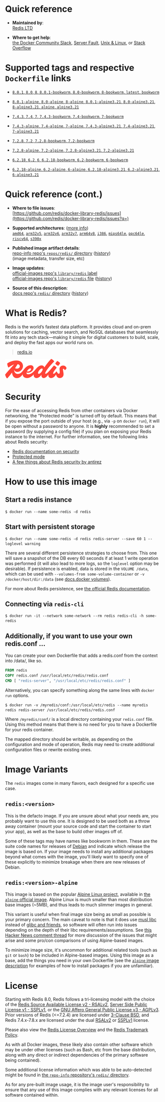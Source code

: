 <!--

********************************************************************************

WARNING:

    DO NOT EDIT "redis/README.md"

    IT IS AUTO-GENERATED

    (from the other files in "redis/" combined with a set of templates)

********************************************************************************

-->

# Quick reference

-	**Maintained by**:  
	[Redis LTD](https://redis.io/)

-	**Where to get help**:  
	[the Docker Community Slack](https://dockr.ly/comm-slack), [Server Fault](https://serverfault.com/help/on-topic), [Unix & Linux](https://unix.stackexchange.com/help/on-topic), or [Stack Overflow](https://stackoverflow.com/help/on-topic)

# Supported tags and respective `Dockerfile` links

-	[`8.0.1`, `8.0`, `8`, `8.0.1-bookworm`, `8.0-bookworm`, `8-bookworm`, `latest`, `bookworm`](https://github.com/redis/docker-library-redis/blob/fe864e383ae7c5c891a694f9e0c16f8459a62234/debian/Dockerfile)

-	[`8.0.1-alpine`, `8.0-alpine`, `8-alpine`, `8.0.1-alpine3.21`, `8.0-alpine3.21`, `8-alpine3.21`, `alpine`, `alpine3.21`](https://github.com/redis/docker-library-redis/blob/fe864e383ae7c5c891a694f9e0c16f8459a62234/alpine/Dockerfile)

-	[`7.4.3`, `7.4`, `7`, `7.4.3-bookworm`, `7.4-bookworm`, `7-bookworm`](https://github.com/redis/docker-library-redis/blob/27cd071c3e9d903a19c79577ddb82fb322ef5ed6/7.4/debian/Dockerfile)

-	[`7.4.3-alpine`, `7.4-alpine`, `7-alpine`, `7.4.3-alpine3.21`, `7.4-alpine3.21`, `7-alpine3.21`](https://github.com/redis/docker-library-redis/blob/27cd071c3e9d903a19c79577ddb82fb322ef5ed6/7.4/alpine/Dockerfile)

-	[`7.2.8`, `7.2`, `7.2.8-bookworm`, `7.2-bookworm`](https://github.com/redis/docker-library-redis/blob/27cd071c3e9d903a19c79577ddb82fb322ef5ed6/7.2/debian/Dockerfile)

-	[`7.2.8-alpine`, `7.2-alpine`, `7.2.8-alpine3.21`, `7.2-alpine3.21`](https://github.com/redis/docker-library-redis/blob/27cd071c3e9d903a19c79577ddb82fb322ef5ed6/7.2/alpine/Dockerfile)

-	[`6.2.18`, `6.2`, `6`, `6.2.18-bookworm`, `6.2-bookworm`, `6-bookworm`](https://github.com/redis/docker-library-redis/blob/27cd071c3e9d903a19c79577ddb82fb322ef5ed6/6.2/debian/Dockerfile)

-	[`6.2.18-alpine`, `6.2-alpine`, `6-alpine`, `6.2.18-alpine3.21`, `6.2-alpine3.21`, `6-alpine3.21`](https://github.com/redis/docker-library-redis/blob/27cd071c3e9d903a19c79577ddb82fb322ef5ed6/6.2/alpine/Dockerfile)

# Quick reference (cont.)

-	**Where to file issues**:  
	[https://github.com/redis/docker-library-redis/issues](https://github.com/redis/docker-library-redis/issues?q=)

-	**Supported architectures**: ([more info](https://github.com/docker-library/official-images#architectures-other-than-amd64))  
	[`amd64`](https://hub.docker.com/r/amd64/redis/), [`arm32v5`](https://hub.docker.com/r/arm32v5/redis/), [`arm32v6`](https://hub.docker.com/r/arm32v6/redis/), [`arm32v7`](https://hub.docker.com/r/arm32v7/redis/), [`arm64v8`](https://hub.docker.com/r/arm64v8/redis/), [`i386`](https://hub.docker.com/r/i386/redis/), [`mips64le`](https://hub.docker.com/r/mips64le/redis/), [`ppc64le`](https://hub.docker.com/r/ppc64le/redis/), [`riscv64`](https://hub.docker.com/r/riscv64/redis/), [`s390x`](https://hub.docker.com/r/s390x/redis/)

-	**Published image artifact details**:  
	[repo-info repo's `repos/redis/` directory](https://github.com/docker-library/repo-info/blob/master/repos/redis) ([history](https://github.com/docker-library/repo-info/commits/master/repos/redis))  
	(image metadata, transfer size, etc)

-	**Image updates**:  
	[official-images repo's `library/redis` label](https://github.com/docker-library/official-images/issues?q=label%3Alibrary%2Fredis)  
	[official-images repo's `library/redis` file](https://github.com/docker-library/official-images/blob/master/library/redis) ([history](https://github.com/docker-library/official-images/commits/master/library/redis))

-	**Source of this description**:  
	[docs repo's `redis/` directory](https://github.com/docker-library/docs/tree/master/redis) ([history](https://github.com/docker-library/docs/commits/master/redis))

# What is Redis?

Redis is the world’s fastest data platform. It provides cloud and on-prem solutions for caching, vector search, and NoSQL databases that seamlessly fit into any tech stack&mdash;making it simple for digital customers to build, scale, and deploy the fast apps our world runs on.

> [redis.io](https://redis.io)

![logo](https://raw.githubusercontent.com/docker-library/docs/0e42ee108b46e1ba6333e9eb44201b8f26c4032d/redis/logo.png)

# Security

For the ease of accessing Redis from other containers via Docker networking, the "Protected mode" is turned off by default. This means that if you expose the port outside of your host (e.g., via `-p` on `docker run`), it will be open without a password to anyone. It is **highly** recommended to set a password (by supplying a config file) if you plan on exposing your Redis instance to the internet. For further information, see the following links about Redis security:

-	[Redis documentation on security](https://redis.io/docs/latest/operate/oss_and_stack/management/security/)
-	[Protected mode](https://redis.io/docs/latest/operate/oss_and_stack/management/security/#protected-mode)
-	[A few things about Redis security by antirez](http://antirez.com/news/96)

# How to use this image

## Start a redis instance

```console
$ docker run --name some-redis -d redis
```

## Start with persistent storage

```console
$ docker run --name some-redis -d redis redis-server --save 60 1 --loglevel warning
```

There are several different persistence strategies to choose from. This one will save a snapshot of the DB every 60 seconds if at least 1 write operation was performed (it will also lead to more logs, so the `loglevel` option may be desirable). If persistence is enabled, data is stored in the `VOLUME /data`, which can be used with `--volumes-from some-volume-container` or `-v /docker/host/dir:/data` (see [docs.docker volumes](https://docs.docker.com/engine/tutorials/dockervolumes/)).

For more about Redis persistence, see [the official Redis documentation](https://redis.io/docs/latest/operate/oss_and_stack/management/persistence/).

## Connecting via `redis-cli`

```console
$ docker run -it --network some-network --rm redis redis-cli -h some-redis
```

## Additionally, if you want to use your own redis.conf ...

You can create your own Dockerfile that adds a redis.conf from the context into /data/, like so.

```dockerfile
FROM redis
COPY redis.conf /usr/local/etc/redis/redis.conf
CMD [ "redis-server", "/usr/local/etc/redis/redis.conf" ]
```

Alternatively, you can specify something along the same lines with `docker run` options.

```console
$ docker run -v /myredis/conf:/usr/local/etc/redis --name myredis redis redis-server /usr/local/etc/redis/redis.conf
```

Where `/myredis/conf/` is a local directory containing your `redis.conf` file. Using this method means that there is no need for you to have a Dockerfile for your redis container.

The mapped directory should be writable, as depending on the configuration and mode of operation, Redis may need to create additional configuration files or rewrite existing ones.

# Image Variants

The `redis` images come in many flavors, each designed for a specific use case.

## `redis:<version>`

This is the defacto image. If you are unsure about what your needs are, you probably want to use this one. It is designed to be used both as a throw away container (mount your source code and start the container to start your app), as well as the base to build other images off of.

Some of these tags may have names like bookworm in them. These are the suite code names for releases of [Debian](https://wiki.debian.org/DebianReleases) and indicate which release the image is based on. If your image needs to install any additional packages beyond what comes with the image, you'll likely want to specify one of these explicitly to minimize breakage when there are new releases of Debian.

## `redis:<version>-alpine`

This image is based on the popular [Alpine Linux project](https://alpinelinux.org), available in [the `alpine` official image](https://hub.docker.com/_/alpine). Alpine Linux is much smaller than most distribution base images (~5MB), and thus leads to much slimmer images in general.

This variant is useful when final image size being as small as possible is your primary concern. The main caveat to note is that it does use [musl libc](https://musl.libc.org) instead of [glibc and friends](https://www.etalabs.net/compare_libcs.html), so software will often run into issues depending on the depth of their libc requirements/assumptions. See [this Hacker News comment thread](https://news.ycombinator.com/item?id=10782897) for more discussion of the issues that might arise and some pro/con comparisons of using Alpine-based images.

To minimize image size, it's uncommon for additional related tools (such as `git` or `bash`) to be included in Alpine-based images. Using this image as a base, add the things you need in your own Dockerfile (see the [`alpine` image description](https://hub.docker.com/_/alpine/) for examples of how to install packages if you are unfamiliar).

# License

Starting with Redis 8.0, Redis follows a tri-licensing model with the choice of the [Redis Source Available License v2 - RSALv2](https://redis.io/legal/rsalv2-agreement/), [Server Side Public License v1 - SSPLv1](https://redis.io/legal/server-side-public-license-sspl/), or the [GNU Affero General Public License v3 - AGPLv3](https://opensource.org/license/agpl-v3). Prior versions of Redis (<=7.2.4) are licensed under [3-Clause BSD](https://opensource.org/license/bsd-3-clause)⁠, and Redis 7.4.x-7.8.x are licensed under the dual [RSALv2](https://redis.io/legal/rsalv2-agreement/) or [SSPLv1](https://redis.io/legal/server-side-public-license-sspl/) license.

Please also view the [Redis License Overview](https://redis.io/legal/licenses/) and the [Redis Trademark Policy](https://redis.io/legal/trademark-policy/).

As with all Docker images, these likely also contain other software which may be under other licenses (such as Bash, etc from the base distribution, along with any direct or indirect dependencies of the primary software being contained).

Some additional license information which was able to be auto-detected might be found in [the `repo-info` repository's `redis/` directory](https://github.com/docker-library/repo-info/tree/master/repos/redis).

As for any pre-built image usage, it is the image user's responsibility to ensure that any use of this image complies with any relevant licenses for all software contained within.
